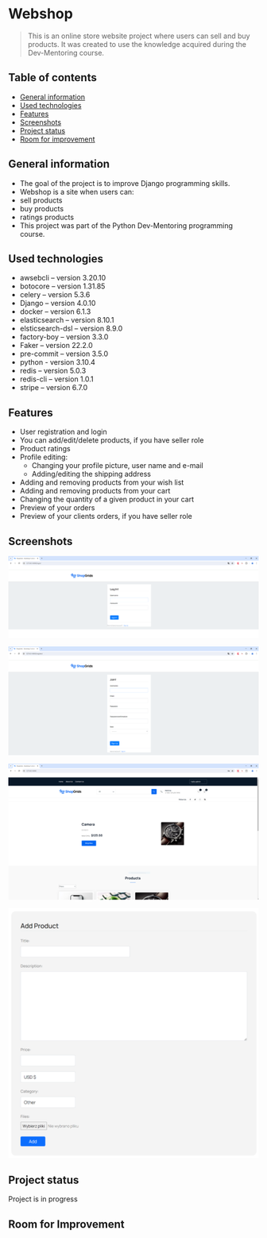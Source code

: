 # Webshop
> This is an online store website project where users can sell and buy products. It was created to use the knowledge acquired during the Dev-Mentoring course.

## Table of contents
* [General information](#general-information)
* [Used technologies](#used-technologies)
* [Features](#features)
* [Screenshots](#screenshots)
* [Project status](#project-status)
* [Room for improvement](#room-for-improvement)


## General information
- The goal of the project is to improve Django programming skills.
- Webshop is a site when users can:
- sell products
- buy products
- ratings products
- This project was part of the Python Dev-Mentoring programming course.

## Used technologies
- awsebcli – version 3.20.10
- botocore – version 1.31.85
- celery – version 5.3.6
- Django – version 4.0.10
- docker – version 6.1.3
- elasticsearch – version 8.10.1
- elsticsearch-dsl – version 8.9.0
- factory-boy – version 3.3.0
- Faker – version 22.2.0
- pre-commit – version 3.5.0
- python - version 3.10.4
- redis – version 5.0.3
- redis-cli – version 1.0.1
- stripe – version 6.7.0


## Features
- User registration and login
- You can add/edit/delete products, if you have seller role
- Product ratings
- Profile editing:
	- Changing your profile picture, user name and e-mail
	- Adding/editing the shipping address
- Adding and removing products from your wish list
- Adding and removing products from your cart
- Changing the quantity of a given product in your cart
- Preview of your orders
- Preview of your clients orders, if you have seller role


## Screenshots

![login screenshot](./screenshots/login.png)

![registration screenshot](./screenshots/registration.png)

![main screenshot](./screenshots/main.png)

![add screenshot](./screenshots/add.PNG)


## Project status
Project is in progress


## Room for Improvement
